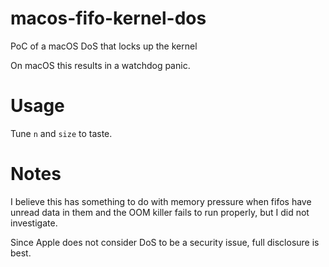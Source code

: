 # macos-fifo-kernel-dos
PoC of a macOS DoS that locks up the kernel

On macOS this results in a watchdog panic.


# Usage
Tune `n` and `size` to taste.


# Notes
I believe this has something to do with memory pressure when fifos have
unread data in them and the OOM killer fails to run properly, but I did
not investigate.

Since Apple does not consider DoS to be a security issue, full disclosure
is best.

